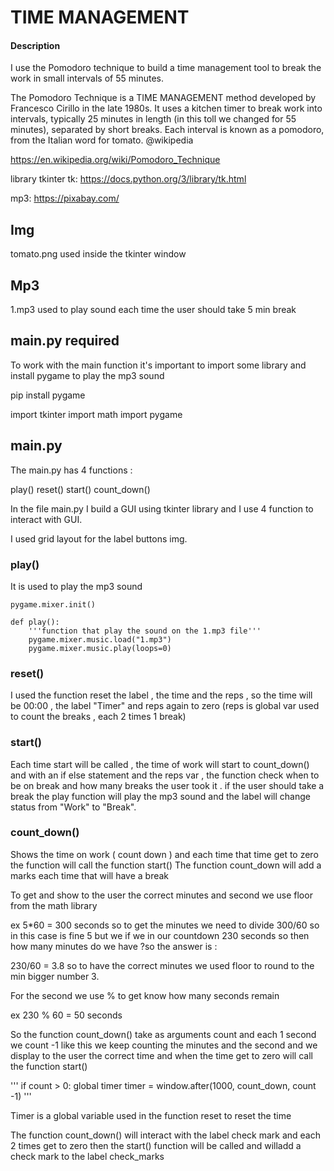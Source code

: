 # TIME MANAGEMENT

#### Description

I use the Pomodoro technique to build a time management tool to break the work in small intervals of 55 minutes.

The Pomodoro Technique is a TIME MANAGEMENT method developed by Francesco Cirillo in the late 1980s. It uses a kitchen timer to break work into intervals, typically 25 minutes in length (in this toll we changed for 55 minutes), separated by short breaks. Each interval is known as a pomodoro, from the Italian word for tomato. @wikipedia


https://en.wikipedia.org/wiki/Pomodoro_Technique

library tkinter tk:  https://docs.python.org/3/library/tk.html  

mp3:  https://pixabay.com/

## Img

tomato.png used inside the tkinter window

## Mp3

1.mp3 used to play sound each time the user should take 5 min break


## main.py required

To work with the main function it's important to import some library and install pygame to play the mp3 sound

pip install pygame 

import tkinter 
import math
import pygame




## main.py 

The main.py has 4 functions :

play()
reset()
start()
count_down()

In the file main.py I build a GUI using tkinter library and I use 4 function to interact with GUI.

I used grid layout for the label buttons img.


### play()

It is used to play the mp3 sound

```
pygame.mixer.init()

def play():
    '''function that play the sound on the 1.mp3 file'''
    pygame.mixer.music.load("1.mp3")
    pygame.mixer.music.play(loops=0)
```

### reset()

I used the function  reset the label , the time and the reps , so the time will be 00:00 , the label "Timer" and reps again to zero (reps is global var used to count the breaks , each 2 times 1 break)

### start()

Each time start will be called , the time of work will start to count_down() and with an if else statement and the reps var , the function check when to be on break and how many breaks the user took it .
if the user should take a break the play function will play the mp3 sound and the label will change status from "Work" to "Break".


### count_down()

Shows the time on work  ( count down ) and each time that time get to zero the function will call the function start()
The function count_down will add a marks each time that will have a break

To get and show to the user the correct minutes and second we use floor from the math library

ex 5*60 = 300 seconds so to get the minutes we need to divide 300/60  so in this case is fine 5 but we if we in our countdown  230 seconds so then  how many minutes do we have ?so the answer is :

230/60 = 3.8  so to have the correct minutes we used floor to round to the min bigger number 3.


For the second we use % to get know how many seconds remain 

ex 230 % 60 = 50 seconds

So the function count_down() take as arguments count and each 1 second we count -1 like this we keep counting the minutes and the second and we display to the user the correct time and when the time get to zero will call the function  start()

'''  if count > 0:
        global timer
        timer = window.after(1000, count_down, count -1) 
'''

Timer is a global variable used in the function reset to reset the time

The function count_down() will interact with the label check mark and each 2 times get to zero then the start() function will be called and willadd a check mark to the label check_marks





